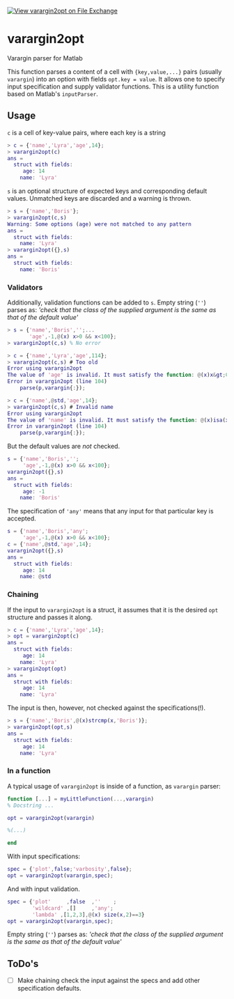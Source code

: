 [![View varargin2opt on File Exchange](https://www.mathworks.com/matlabcentral/images/matlab-file-exchange.svg)](https://www.mathworks.com/matlabcentral/fileexchange/69972-varargin2opt)

<!-- language-all: lang-matlab -->

# varargin2opt <!-- omit in toc -->
Varargin parser for Matlab


This function parses a content of a cell with `{key,value,...}` pairs (usually `varargin`) into an option with fields `opt.key = value`. It allows one to specify input specification and supply validator functions. This is a utility function based on Matlab's `inputParser`.

## Usage

`c` is a cell of key-value pairs, where each key is a string

```matlab
> c = {'name','Lyra','age',14};
> varargin2opt(c)
ans = 
  struct with fields:
     age: 14
    name: 'Lyra'
```

`s` is an optional structure of expected keys and corresponding default values. Unmatched keys are discarded and a warning is thrown.

```matlab
> s = {'name','Boris'};
> varargin2opt(c,s)
Warning: Some options (age) were not matched to any pattern
ans = 
  struct with fields:
    name: 'Lyra'
> varargin2opt({},s)
ans = 
  struct with fields:
    name: 'Boris'
```

### Validators

Additionally, validation functions can be added to `s`. Empty string (`''`) parses as: _'check that the class of the supplied argument is the same as that of the default value'_

```matlab
> s = {'name','Boris','';...
       'age',-1,@(x) x>0 && x<100};
> varargin2opt(c,s) % No error
```

```matlab
> c = {'name','Lyra','age',114};
> varargin2opt(c,s) # Too old
Error using varargin2opt
The value of 'age' is invalid. It must satisfy the function: @(x)x&gt;0&x&lt;100.
Error in varargin2opt (line 104)
    parse(p,varargin{:});
```

```matlab
> c = {'name',@std,'age',14};
> varargin2opt(c,s) # Invalid name
Error using varargin2opt
The value of 'name' is invalid. It must satisfy the function: @(x)isa(x,class(default)).
Error in varargin2opt (line 104)
    parse(p,varargin{:});
```

But the default values are *not* checked.

```matlab
s = {'name','Boris','';
     'age',-1,@(x) x>0 && x<100};
varargin2opt({},s)
ans = 
  struct with fields:
     age: -1
    name: 'Boris'
```

The specification of `'any'` means that any input for that particular key is accepted.

```matlab
s = {'name','Boris','any';
     'age',-1,@(x) x>0 && x<100};
c = {'name',@std,'age',14};
varargin2opt({},s)
ans = 
  struct with fields:
     age: 14
    name: @std
```

### Chaining

If the input to `varargin2opt` is a struct, it assumes that it is the desired `opt` structure and passes it along.

```matlab
> c = {'name','Lyra','age',14};
> opt = varargin2opt(c)
ans = 
  struct with fields:
     age: 14
    name: 'Lyra'
> varargin2opt(opt)
ans = 
  struct with fields:
     age: 14
    name: 'Lyra'
```

The input is then, however, not checked against the specifications(!).

```matlab
> s = {'name','Boris',@(x)strcmp(x,'Boris')};
> varargin2opt(opt,s)
ans = 
  struct with fields:
     age: 14
    name: 'Lyra'
```

### In a function

A typical usage of `varargin2opt` is inside of a function, as `varargin` parser:

```matlab
function [...] = myLittleFunction(...,varargin)
% Docstring ...

opt = varargin2opt(varargin)

%(...)

end
```

With input specifications:

```matlab
spec = {'plot',false;'varbosity',false};
opt = varargin2opt(varargin,spec);
```

And with input validation.

```matlab
spec = {'plot'     ,false  ,''    ;
        'wildcard' ,[]     ,'any';
        'lambda' ,[1,2,3],@(x) size(x,2)==3}
opt = varargin2opt(varargin,spec);
```

Empty string (`''`) parses as: _'check that the class of the supplied argument is the same as that of the default value'_


## ToDo's

- [ ] Make chaining check the input against the specs and add other specification defaults.